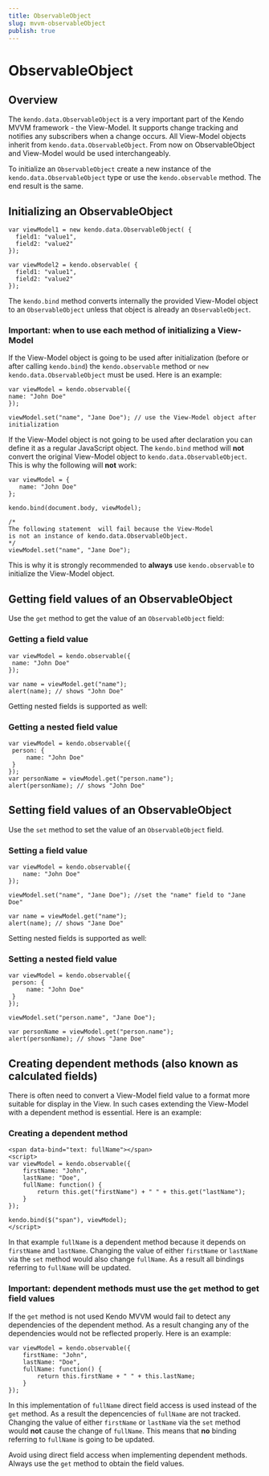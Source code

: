 ```yaml
---
title: ObservableObject
slug: mvvm-observableObject
publish: true
---
```


# ObservableObject

## Overview

The `kendo.data.ObservableObject` is a very important part of the Kendo MVVM framework - the View-Model.
It supports change tracking and notifies any subscribers when a change occurs.
All View-Model objects inherit from `kendo.data.ObservableObject`. From now on ObservableObject and View-Model would be used interchangeably.

To initialize an `ObservableObject` create a new instance of the `kendo.data.ObservableObject` type or use the `kendo.observable` method.
The end result is the same.

## Initializing an ObservableObject

    var viewModel1 = new kendo.data.ObservableObject( {
      field1: "value1",
      field2: "value2"
    });

    var viewModel2 = kendo.observable( {
      field1: "value1",
      field2: "value2"
    });


The `kendo.bind` method converts internally the provided View-Model object to an `ObservableObject` unless that object is already an `ObservableObject`.

### Important: when to use each method of initializing a View-Model

If the View-Model object is going to be used after initialization (before or after calling `kendo.bind`) the `kendo.observable` method or `new kendo.data.ObservableObject` must be used. Here is an example:


    var viewModel = kendo.observable({
    name: "John Doe"
    });

    viewModel.set("name", "Jane Doe"); // use the View-Model object after initialization


If the View-Model object is not going to be used after declaration you can define it as a regular JavaScript object. The
`kendo.bind` method will **not** convert the original View-Model object to `kendo.data.ObservableObject`. This is why the following will **not** work:

    var viewModel = {
       name: "John Doe"
    };

    kendo.bind(document.body, viewModel);

    /*
    The following statement  will fail because the View-Model
    is not an instance of kendo.data.ObservableObject.
    */
    viewModel.set("name", "Jane Doe");


This is why it is strongly recommended to **always** use `kendo.observable` to initialize the View-Model object.

## Getting field values of an ObservableObject

Use the `get` method to get the value of an `ObservableObject` field:


### Getting a field value

    var viewModel = kendo.observable({
     name: "John Doe"
    });

    var name = viewModel.get("name");
    alert(name); // shows "John Doe"


Getting nested fields is supported as well:

### Getting a nested field value

    var viewModel = kendo.observable({
     person: {
         name: "John Doe"
     }
    });
    var personName = viewModel.get("person.name");
    alert(personName); // shows "John Doe"


## Setting field values of an ObservableObject

Use the `set` method to set the value of an `ObservableObject` field.


### Setting a field value

    var viewModel = kendo.observable({
        name: "John Doe"
    });

    viewModel.set("name", "Jane Doe"); //set the "name" field to "Jane Doe"

    var name = viewModel.get("name");
    alert(name); // shows "Jane Doe"


Setting nested fields is supported as well:

### Setting a nested field value

    var viewModel = kendo.observable({
     person: {
         name: "John Doe"
     }
    });

    viewModel.set("person.name", "Jane Doe");

    var personName = viewModel.get("person.name");
    alert(personName); // shows "Jane Doe"


## Creating dependent methods (also known as calculated fields)

There is often need to convert a View-Model field value to a format more suitable for display in the View. In such cases extending the View-Model with a dependent method is essential. Here is an example:

### Creating a dependent method

    <span data-bind="text: fullName"></span>
    <script>
    var viewModel = kendo.observable({
        firstName: "John",
        lastName: "Doe",
        fullName: function() {
            return this.get("firstName") + " " + this.get("lastName");
        }
    });

    kendo.bind($("span"), viewModel);
    </script>


In that example `fullName` is a dependent method because it depends on `firstName` and `lastName`.
Changing the value of either `firstName` or `lastName` via the `set` method would also change
`fullName`. As a result all bindings referring to `fullName` will be updated.

### Important: dependent methods must use the `get` method to get field values

If the `get` method is not used Kendo MVVM would fail to detect any dependencies of the dependent method.
As a result changing any of the dependencies would not be reflected properly. Here is an example:

    var viewModel = kendo.observable({
        firstName: "John",
        lastName: "Doe",
        fullName: function() {
            return this.firstName + " " + this.lastName;
        }
    });


In this implementation of `fullName` direct field access is used instead of the `get` method. As a result
the depencencies of `fullName` are not tracked. Changing the value of either `firstName`
or `lastName` via the `set` method would **not** cause the change of `fullName`.
This means that  **no** binding referring to `fullName` is going to be updated.

Avoid using direct field access when implementing dependent methods. Always use the `get` method to obtain the field values.
